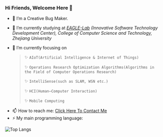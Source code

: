 ### Hi Friends, Welcome Here 👋

- 🤔 I’m a Creative Bug Maker.

- 🔭 I’m currently studying at *[EAGLE-Lab](http://eagle.zju.edu.cn/) (Innovative Software Technology Development Center), College of Computer Science and Technology, Zhejiang University*

- 🌱 I’m currently focusing on 

  > ✨ `AIoT(Artificial Intelligence & Internet of Things)`
  > 
  > ✨ `Operations Research Optimization Algorithms(Algorithms in the Field of Computer Operations Research)`
  > 
  > ✨ `IntelliSense(such as SLAM, WSN etc.)` 
  > 
  > ✨ `HCI(Human–Computer Interaction)` 
  > 
  > ✨ `Mobile Computing`

<!--`Ubiquitous Computing`, `Embedded Systems` and `Edge Computing` -->

- 📫 How to reach me: [Click Here To Contact Me](mailto:aspxcor@gmail.com)
- ⚡ My main programming language: 

![Top Langs](https://github-readme-stats.vercel.app/api/top-langs/?username=aspxcor&hide=jupyter%20notebook,javascript&langs_count=10&layout=compact)

<!--
**aspxcor/aspxcor** is a ✨ _special_ ✨ repository because its `README.md` (this file) appears on your GitHub profile.

Here are some ideas to get you started:

- 🔭 I’m currently working on ...
- 🌱 I’m currently learning ...
- 👯 I’m looking to collaborate on ...
- 💬 Ask me about ...
- 📫 How to reach me: ...
- 😄 Pronouns: ...
- ⚡ Fun fact: ...
  -->
